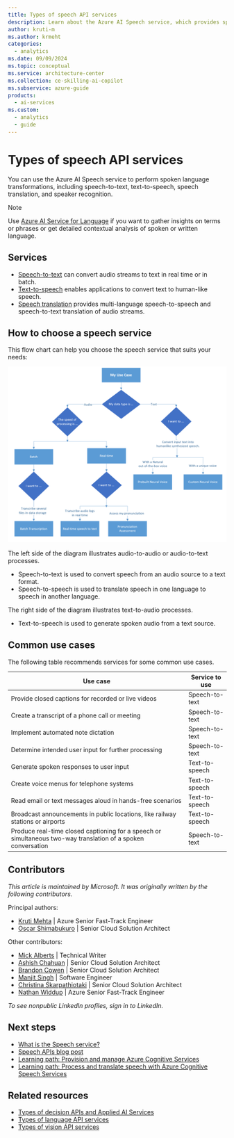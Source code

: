 ```yaml
---
title: Types of speech API services
description: Learn about the Azure AI Speech service, which provides speech-to-text and text-to-speech capabilities.
author: kruti-m
ms.author: krmeht
categories:
  - analytics
ms.date: 09/09/2024
ms.topic: conceptual
ms.service: architecture-center
ms.collection: ce-skilling-ai-copilot
ms.subservice: azure-guide
products:
  - ai-services
ms.custom:
  - analytics
  - guide
---
```


# Types of speech API services

You can use the Azure AI Speech service to perform spoken language transformations, including speech-to-text, text-to-speech, speech translation, and speaker recognition.

> [!NOTE]
> Use [Azure AI Service for Language](/azure/AI-services/language-service/overview) if you want to gather insights on terms or phrases or get detailed contextual analysis of spoken or written language.

## Services

- [Speech-to-text](/azure/ai-services/speech-service/index-speech-to-text) can convert audio streams to text in real time or in batch.
- [Text-to-speech](/azure/ai-services/speech-service/text-to-speech) enables applications to convert text to human-like speech.
- [Speech translation](/azure/ai-services/speech-service/speech-translation) provides multi-language speech-to-speech and speech-to-text translation of audio streams.

## How to choose a speech service

This flow chart can help you choose the speech service that suits your needs:

![Diagram that shows how to choose a speech service.](images/ai-services-speech-api.png)

The left side of the diagram illustrates audio-to-audio or audio-to-text processes.

- Speech-to-text is used to convert speech from an audio source to a text format.
- Speech-to-speech is used to translate speech in one language to speech in another language.

The right side of the diagram illustrates text-to-audio processes.

- Text-to-speech is used to generate spoken audio from a text source.

## Common use cases

The following table recommends services for some common use cases.

| Use case | Service to use |
|----------|-----------------|
| Provide closed captions for recorded or live videos | Speech-to-text |
| Create a transcript of a phone call or meeting | Speech-to-text |
| Implement automated note dictation | Speech-to-text |
| Determine intended user input for further processing | Speech-to-text|
| Generate spoken responses to user input | Text-to-speech |
| Create voice menus for telephone systems | Text-to-speech |
| Read email or text messages aloud in hands-free scenarios | Text-to-speech |
| Broadcast announcements in public locations, like railway stations or airports | Text-to-speech |
| Produce real-time closed captioning for a speech or simultaneous two-way translation of a spoken conversation | Speech-to-text |

## Contributors

*This article is maintained by Microsoft. It was originally written by the following contributors.*

Principal authors:

- [Kruti Mehta](https://www.linkedin.com/in/thekrutimehta) | Azure Senior Fast-Track Engineer
- [Oscar Shimabukuro](https://www.linkedin.com/in/oscarshk/) | Senior Cloud Solution Architect

Other contributors:

- [Mick Alberts](https://www.linkedin.com/in/mick-alberts-a24a1414/) | Technical Writer
- [Ashish Chahuan](https://www.linkedin.com/in/a69171115/) | Senior Cloud Solution Architect
- [Brandon Cowen](https://www.linkedin.com/in/brandon-cowen-1658211b/) | Senior Cloud Solution Architect
- [Manjit Singh](https://www.linkedin.com/in/manjit-singh-0b922332) | Software Engineer
- [Christina Skarpathiotaki](https://www.linkedin.com/in/christinaskarpathiotaki/) | Senior Cloud Solution Architect
- [Nathan Widdup](https://www.linkedin.com/in/nwiddup) | Azure Senior Fast-Track Engineer

*To see nonpublic LinkedIn profiles, sign in to LinkedIn.*

## Next steps

- [What is the Speech service?](/azure/ai-services/speech-service/overview)
- [Speech APIs blog post](https://techcommunity.microsoft.com/t5/fasttrack-for-azure/azure-cognitive-services-speech-api-s-azure-ai-applied-services/ba-p/3509510)
- [Learning path: Provision and manage Azure Cognitive Services](/training/paths/provision-manage-azure-cognitive-services)
- [Learning path: Process and translate speech with Azure Cognitive Speech Services](/training/paths/process-translate-speech-azure-cognitive-speech-services/)

## Related resources

- [Types of decision APIs and Applied AI Services](decision-applied-ai.md)
- [Types of language API services](language-api.md)
- [Types of vision API services](vision-api.md)
